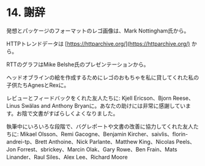 # 14. 謝辞

発想とパッケージのフォーマットのレゴ画像は、Mark Nottingham氏から。

HTTPトレンドデータは [https://httparchive.org/](https://httparchive.org/) から。

RTTのグラフはMike Belshe氏のプレゼンテーションから。

ヘッドオブラインの絵を作成するためにレゴのおもちゃを私に貸してくれた私の子供たちAgnesとRexに。

レビューとフィードバックをくれた友人たちに: Kjell Ericson、Bjorn Reese、Linus Swälas and Anthony Bryanに。あなたの助けには非常に感謝しています。お陰で文書がすばらしくよくなりました。

執筆中にいろいろな段階で、バグレポートや文書の改善に協力してくれた友人たちに: Mikael Olsson、Remi Gacogne、Benjamin Kircher、saivlis、florin-andrei-tp、Brett Anthoine、Nick Parlante、Matthew King、Nicolas Peels、Jon Forrest、sbrickey、Marcin Olak、Gary Rowe、Ben Frain、Mats Linander、Raul Siles、Alex Lee、Richard Moore

